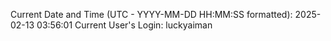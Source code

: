 Current Date and Time (UTC - YYYY-MM-DD HH:MM:SS formatted): 2025-02-13 03:56:01
Current User's Login: luckyaiman
